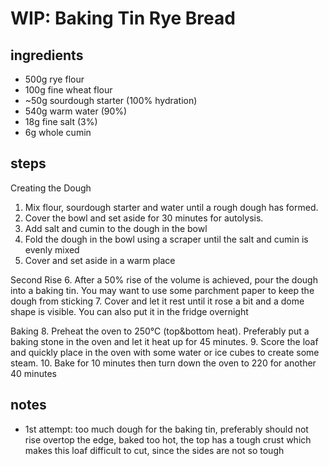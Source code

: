 # WIP: Baking Tin Rye Bread

## ingredients
* 500g rye flour
* 100g fine wheat flour
* ~50g sourdough starter (100% hydration)
* 540g warm water (90%)
* 18g fine salt (3%)
* 6g whole cumin

## steps
Creating the Dough
1. Mix flour, sourdough starter and water until a rough dough has formed.
2. Cover the bowl and set aside for 30 minutes for autolysis.
3. Add salt and cumin to the dough in the bowl
4. Fold the dough in the bowl using a scraper until the salt and cumin is evenly mixed
5. Cover and set aside in a warm place

Second Rise
6. After a 50% rise of the volume is achieved, pour the dough into a baking tin. You may want to use some parchment paper to keep the dough from sticking
7. Cover and let it rest until it rose a bit and a dome shape is visible. You can also put it in the fridge overnight

Baking
8. Preheat the oven to 250°C (top&bottom heat). Preferably put a baking stone in the oven and let it heat up for 45 minutes.
9. Score the loaf and quickly place in the oven with some water or ice cubes to create some steam.
10. Bake for 10 minutes then turn down the oven to 220 for another 40 minutes

## notes
* 1st attempt: too much dough for the baking tin, preferably should not rise overtop the edge, baked too hot, the top has a tough crust which makes this loaf difficult to cut, since the sides are not so tough